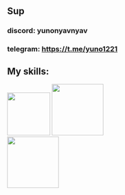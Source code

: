 ## Sup

### discord: yunonyavnyav
### telegram: https://t.me/yuno1221



## My skills:
<div id="icons">
  <img src="https://raw.githubusercontent.com/isocpp/logos/master/cpp_logo.png" width="100"/>
  <img src="https://go.dev/blog/go-brand/Go-Logo/PNG/Go-Logo_LightBlue.png" width="120"/>
  
</div>
<img src="https://images-ext-1.discordapp.net/external/Lo5X3zw9uugtDP3CriqZoyHPQ_S5XqAAHBVIXaD0M_w/https/media.tenor.com/w_qeRoiHblkAAAPo/%25D0%25B0%25D1%2585%25D0%25B0%25D1%2585%25D0%25B0%25D1%2585-%25D0%25BC%25D0%25B5%25D0%25BC.mp4" width="120"/>
<!--
**Yunobtw/Yunobtw** is a ✨ _special_ ✨ repository because its `README.md` (this file) appears on your GitHub profile.

Here are some ideas to get you started:

- 🔭 I’m currently working on ...
- 🌱 I’m currently learning ...
- 👯 I’m looking to collaborate on ...
- 🤔 I’m looking for help with ...
- 💬 Ask me about ...
- 📫 How to reach me: ...
- 😄 Pronouns: ...
- ⚡ Fun fact: ...
-->
